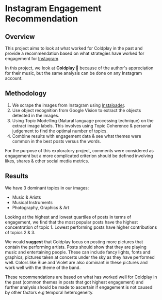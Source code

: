 # Instagram Engagement Recommendation

## Overview
This project aims to look at what worked for Coldplay in the past and provide a recommendation based on what strategies have worked for engagement for [Instagram](https://www.instagram.com).

In this project, we look at **Coldplay 🎸** because of the author's appreciation for their music, but the same analysis can be done on any Instagram account.

## Methodology
1. We scrape the images from Instagram using [Instaloader](https://instaloader.github.io).
2. Use object recognition from Google Vision to extract the objects detected in the images.
3. Using Topic Modelling (Natural language processing technique) on the extract image labels. This involves using Topic Coherence & personal judgement to find the optimal number of topics.
5. Combine results with engagement data & see what themes were common in the best posts versus the words.
 
For the purpose of this exploratory project, comments were considered as engagement but a more complicated criterion should be defined involving likes, shares &amp; other social media metrics.

## Results
We have 3 dominant topics in our images:

- Music & Arists
- Musical Instruments
- Photography, Graphics & Art

Looking at the highest and lowest quartiles of posts in terms of engagement, we find that the most popular posts have the highest concentration of topic 1. Lowest performing posts have higher contributions of topics 2 & 3.

We would **suggest** that Coldplay focus on posting more pictures that contain the performing artists. Posts should show that they are playing music and entertaining people. These can include fancy lights, fonts and graphics, pictures taken at concerts under the sky as they have performed well. Colors like Blue and Violet are also dominant in these pictures and work well with the theme of the band.

These recommendations are based on what has worked well for Coldplay in the past (common themes in posts that got highest engagement) and further analysis should be made to ascertain if engagement is not caused by other factors e.g temporal heterogeneity.

